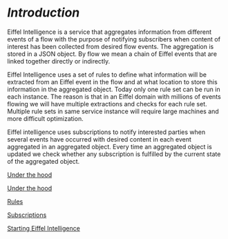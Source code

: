 
# _Introduction_

Eiffel Intelligence is a service that aggregates information from different events of a flow with the purpose of notifying subscribers when content of interest has been collected from desired flow events. The aggregation is stored in a JSON object. By flow we mean a chain of Eiffel events that are linked together directly or indirectly. 

Eiffel Intelligence uses a set of rules to define what information will be extracted from an Eiffel event in the flow and at what location to store this information in the aggregated object. Today only one rule set can be run in each instance. The reason is that in an Eiffel domain with millions of events flowing we will have multiple extractions and checks for each rule set. Multiple rule sets in same service instance will require large machines and more difficult optimization.

Eiffel intelligence uses subscriptions to notify interested parties when several events have occurred with desired content in each event aggregated in an aggregated object. Every time an aggregated object is updated we check whether any subscription is fulfilled by the current state of the aggregated object. 

[Under the hood](under_hood.md)

[Under the hood](under_hood.md)

[Rules](rules.md)

[Subscriptions](subscriptions.md)

[Starting Eiffel Intelligence](starting.md)
